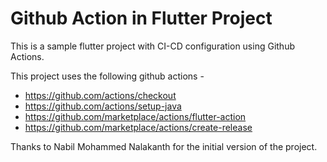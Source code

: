 
# Github Action in Flutter Project

This is a sample flutter project with CI-CD configuration using Github Actions.

This project uses the following github actions -

* https://github.com/actions/checkout
* https://github.com/actions/setup-java
* https://github.com/marketplace/actions/flutter-action
* https://github.com/marketplace/actions/create-release

Thanks to Nabil Mohammed Nalakanth for the initial version of the project.
